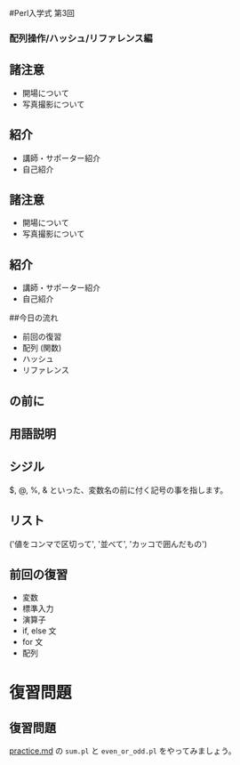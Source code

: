 #Perl入学式 第3回
### 配列操作/ハッシュ/リファレンス編

## 諸注意
- 開場について
- 写真撮影について

## 紹介
- 講師・サポーター紹介
- 自己紹介

## 諸注意
- 開場について
- 写真撮影について

## 紹介
- 講師・サポーター紹介
- 自己紹介

##今日の流れ
- 前回の復習
- 配列 (関数)
- ハッシュ
- リファレンス

## の前に

## 用語説明

## シジル
$, @, %, & といった、変数名の前に付く記号の事を指します。

## リスト
('値をコンマで区切って', '並べて', 'カッコで囲んだもの')

## 前回の復習
- 変数
- 標準入力
- 演算子
- if, else 文
- for 文
- 配列

# 復習問題

## 復習問題
[practice.md](https://github.com/perl-entrance-org/workshop-2014-02/blob/master/practice.md)
の `sum.pl` と `even_or_odd.pl` をやってみましょう。
